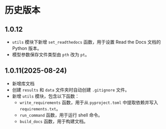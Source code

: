 # 历史版本

## 1.0.12

+ `utils` 模块下新增 `set_readthedocs` 函数，用于设置 Read the Docs 文档的 Python 版本。
+ 模型参数保存文件类型由 `pth` 改为 `pt`。

## 1.0.11(2025-08-24)

+ 新增库文档
+ 创建 `results` 和 `data` 文件夹时自动创建 `.gitignore` 文件。
+ 新增 `utils` 模块，包含以下函数：
  + `write_requirements` 函数，用于从 `pyproject.toml` 中提取依赖并写入 `requirements.txt`。
  + `run_command` 函数，用于运行 shell 命令。
  + `build_docs` 函数，用于构建文档。
